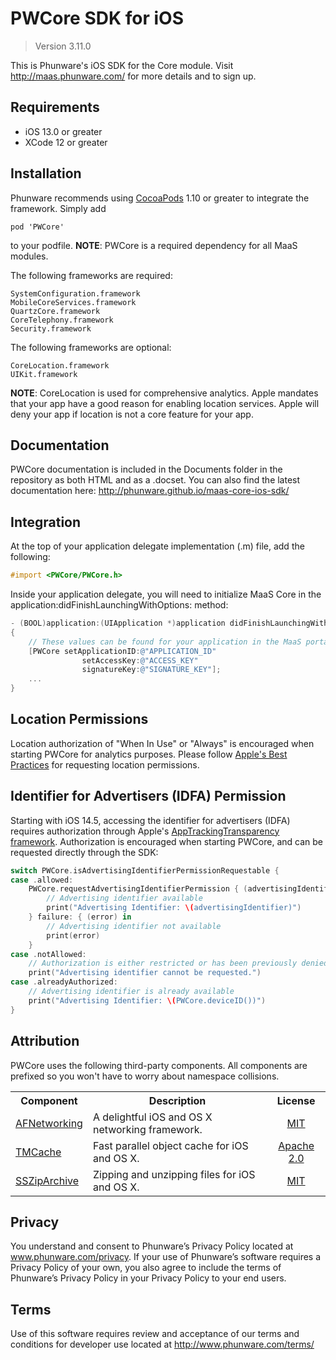 PWCore SDK for iOS
================

>Version 3.11.0

This is Phunware's iOS SDK for the Core module. Visit http://maas.phunware.com/ for more details and to sign up.

Requirements
------------
- iOS 13.0 or greater
- XCode 12 or greater

Installation
------------
Phunware recommends using [CocoaPods](http://www.cocoapods.org) 1.10 or greater to integrate the framework. Simply add

`pod 'PWCore'`

to your podfile.
**NOTE**: PWCore is a required dependency for all MaaS modules.

The following frameworks are required:

````
SystemConfiguration.framework
MobileCoreServices.framework
QuartzCore.framework
CoreTelephony.framework
Security.framework
````

The following frameworks are optional:

````
CoreLocation.framework
UIKit.framework
````
**NOTE**: CoreLocation is used for comprehensive analytics. Apple mandates that your app have a good reason for enabling location services. Apple will deny your app if location is not a core feature for your app.

Documentation
------------
PWCore documentation is included in the Documents folder in the repository as both HTML and as a .docset. You can also find the latest documentation here: http://phunware.github.io/maas-core-ios-sdk/

Integration
-----------
At the top of your application delegate implementation (.m) file, add the following:

````objective-c
#import <PWCore/PWCore.h>
````

Inside your application delegate, you will need to initialize MaaS Core in the application:didFinishLaunchingWithOptions: method:

````objective-c
- (BOOL)application:(UIApplication *)application didFinishLaunchingWithOptions:(NSDictionary *)launchOptions
{
    // These values can be found for your application in the MaaS portal (http://maas.phunware.com/clients).
    [PWCore setApplicationID:@"APPLICATION_ID"
                setAccessKey:@"ACCESS_KEY"
                signatureKey:@"SIGNATURE_KEY"];
    ...
}
````

Location Permissions
--------------------
Location authorization of "When In Use" or "Always" is encouraged when starting PWCore for analytics purposes. Please follow [Apple's Best Practices](https://developer.apple.com/documentation/corelocation/choosing_the_authorization_level_for_location_services) for requesting location permissions.

Identifier for Advertisers (IDFA) Permission 
--------------------------------------------

Starting with iOS 14.5, accessing the identifier for advertisers (IDFA) requires authorization through Apple's [AppTrackingTransparency framework](https://developer.apple.com/documentation/apptrackingtransparency). Authorization is encouraged when starting PWCore, and can be requested directly through the SDK: 

````swift
switch PWCore.isAdvertisingIdentifierPermissionRequestable {
case .allowed:
    PWCore.requestAdvertisingIdentifierPermission { (advertisingIdentifier) in
        // Advertising identifier available
        print("Advertising Identifier: \(advertisingIdentifier)")
    } failure: { (error) in
        // Advertising identifier not available
        print(error)
    }
case .notAllowed:
    // Authorization is either restricted or has been previously denied
    print("Advertising identifier cannot be requested.")
case .alreadyAuthorized:
    // Advertising identifier is already available
    print("Advertising Identifier: \(PWCore.deviceID())")
}
````

Attribution
-----------
PWCore uses the following third-party components. All components are prefixed so you won't have to worry about namespace collisions.

<table>
  <tr>
  <th style="text-align:center;">Component</th>
  <th style="text-align:center;">Description</th>
  <th style="text-align:center;">License</th>
  </tr>
  <tr>
    <td><a href="https://github.com/AFNetworking/AFNetworking">AFNetworking</a></td>
    <td>
     A delightful iOS and OS X networking framework.
    </td>
    <td style="text-align:center;""><a href="https://github.com/AFNetworking/AFNetworking/blob/master/LICENSE">MIT</a>
    </td>
  </tr>
  <tr>
    <td><a href="https://github.com/tumblr/TMCache">TMCache</a></td>
    <td>
     Fast parallel object cache for iOS and OS X.
    </td>
    <td style="text-align:center;""><a href="https://github.com/tumblr/TMCache/blob/master/LICENSE.txt">Apache 2.0</a>
    </td>
  </tr>
  <tr>
    <td><a href="https://github.com/ZipArchive/ZipArchive">SSZipArchive</a></td>
    <td>
     Zipping and unzipping files for iOS and OS X.
    </td>
    <td style="text-align:center;""><a href="https://github.com/ZipArchive/ZipArchive/blob/master/LICENSE.txt">MIT</a>
    </td>
  </tr>
</table>

Privacy
-----------
You understand and consent to Phunware’s Privacy Policy located at www.phunware.com/privacy. If your use of Phunware’s software requires a Privacy Policy of your own, you also agree to include the terms of Phunware’s Privacy Policy in your Privacy Policy to your end users.

Terms
-----------
Use of this software requires review and acceptance of our terms and conditions for developer use located at http://www.phunware.com/terms/
